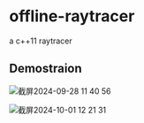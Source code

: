 # offline-raytracer
a c++11 raytracer

## Demostraion

![截屏2024-09-28 11 40 56](https://github.com/user-attachments/assets/9cada072-3c47-4d42-afb6-5110ed2900e4)

![截屏2024-10-01 12 21 31](https://github.com/user-attachments/assets/53f201e4-ce3b-49b5-9d36-376703951cda)
